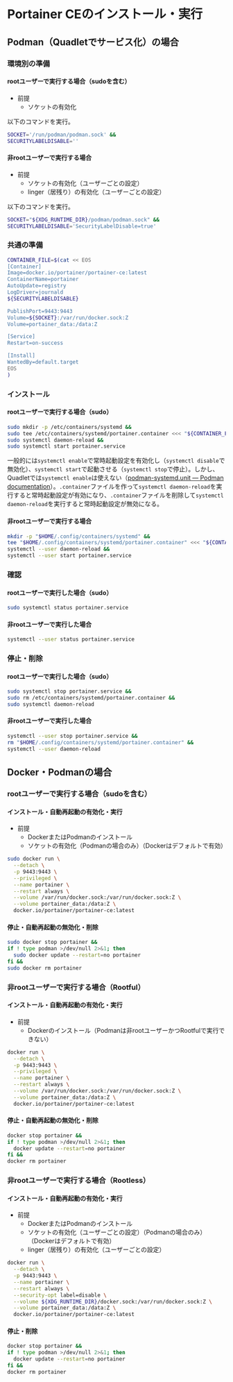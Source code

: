 # Portainer CEのインストール・実行
## Podman（Quadletでサービス化）の場合
### 環境別の準備
#### rootユーザーで実行する場合（sudoを含む）
- 前提
  - ソケットの有効化

以下のコマンドを実行。
```bash
SOCKET='/run/podman/podman.sock' &&
SECURITYLABELDISABLE=''
```

#### 非rootユーザーで実行する場合
- 前提
  - ソケットの有効化（ユーザーごとの設定）
  - linger（居残り）の有効化（ユーザーごとの設定）

以下のコマンドを実行。
```bash
SOCKET="${XDG_RUNTIME_DIR}/podman/podman.sock" &&
SECURITYLABELDISABLE='SecurityLabelDisable=true'
```

### 共通の準備
```bash
CONTAINER_FILE=$(cat << EOS
[Container]
Image=docker.io/portainer/portainer-ce:latest
ContainerName=portainer
AutoUpdate=registry
LogDriver=journald
${SECURITYLABELDISABLE}

PublishPort=9443:9443
Volume=${SOCKET}:/var/run/docker.sock:Z
Volume=portainer_data:/data:Z

[Service]
Restart=on-success

[Install]
WantedBy=default.target
EOS
)
```

### インストール
#### rootユーザーで実行する場合（sudo）
```bash
sudo mkdir -p /etc/containers/systemd &&
sudo tee /etc/containers/systemd/portainer.container <<< "${CONTAINER_FILE}" > /dev/null &&
sudo systemctl daemon-reload &&
sudo systemctl start portainer.service
```
一般的には`systemctl enable`で常時起動設定を有効化し（`systemctl disable`で無効化）、`systemctl start`で起動させる（`systemctl stop`で停止）。しかし、Quadletでは`systemctl enable`は使えない（[podman-systemd.unit — Podman documentation](https://docs.podman.io/en/latest/markdown/podman-systemd.unit.5.html)）。`.container`ファイルを作って`systemctl daemon-reload`を実行すると常時起動設定が有効になり、`.container`ファイルを削除して`systemctl daemon-reload`を実行すると常時起動設定が無効になる。

#### 非rootユーザーで実行する場合
```bash
mkdir -p "$HOME/.config/containers/systemd" &&
tee "$HOME/.config/containers/systemd/portainer.container" <<< "${CONTAINER_FILE}" > /dev/null &&
systemctl --user daemon-reload &&
systemctl --user start portainer.service
```

### 確認
#### rootユーザーで実行した場合（sudo）
```bash
sudo systemctl status portainer.service
```

#### 非rootユーザーで実行した場合
```bash
systemctl --user status portainer.service
```

### 停止・削除
#### rootユーザーで実行した場合（sudo）
```bash
sudo systemctl stop portainer.service &&
sudo rm /etc/containers/systemd/portainer.container &&
sudo systemctl daemon-reload
```

#### 非rootユーザーで実行した場合
```bash
systemctl --user stop portainer.service &&
rm "$HOME/.config/containers/systemd/portainer.container" &&
systemctl --user daemon-reload
```

## Docker・Podmanの場合
### rootユーザーで実行する場合（sudoを含む）
#### インストール・自動再起動の有効化・実行
- 前提
  - DockerまたはPodmanのインストール
  - ソケットの有効化（Podmanの場合のみ）（Dockerはデフォルトで有効）
```bash
sudo docker run \
  --detach \
  -p 9443:9443 \
  --privileged \
  --name portainer \
  --restart always \
  --volume /var/run/docker.sock:/var/run/docker.sock:Z \
  --volume portainer_data:/data:Z \
  docker.io/portainer/portainer-ce:latest
```

#### 停止・自動再起動の無効化・削除
```bash
sudo docker stop portainer &&
if ! type podman >/dev/null 2>&1; then
  sudo docker update --restart=no portainer
fi &&
sudo docker rm portainer
```

### 非rootユーザーで実行する場合（Rootful）
#### インストール・自動再起動の有効化・実行
- 前提
  - Dockerのインストール（Podmanは非rootユーザーかつRootfulで実行できない）
```bash
docker run \
  --detach \
  -p 9443:9443 \
  --privileged \
  --name portainer \
  --restart always \
  --volume /var/run/docker.sock:/var/run/docker.sock:Z \
  --volume portainer_data:/data:Z \
  docker.io/portainer/portainer-ce:latest
```

#### 停止・自動再起動の無効化・削除
```bash
docker stop portainer &&
if ! type podman >/dev/null 2>&1; then
  docker update --restart=no portainer
fi &&
docker rm portainer
```

### 非rootユーザーで実行する場合（Rootless）
#### インストール・自動再起動の有効化・実行
- 前提
  - DockerまたはPodmanのインストール
  - ソケットの有効化（ユーザーごとの設定）（Podmanの場合のみ）（Dockerはデフォルトで有効）
  - linger（居残り）の有効化（ユーザーごとの設定）
```bash
docker run \
  --detach \
  -p 9443:9443 \
  --name portainer \
  --restart always \
  --security-opt label=disable \
  --volume ${XDG_RUNTIME_DIR}/docker.sock:/var/run/docker.sock:Z \
  --volume portainer_data:/data:Z \
  docker.io/portainer/portainer-ce:latest
```

#### 停止・削除
```bash
docker stop portainer &&
if ! type podman >/dev/null 2>&1; then
  docker update --restart=no portainer
fi &&
docker rm portainer
```
